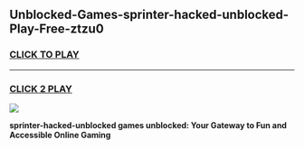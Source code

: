 
## Unblocked-Games-sprinter-hacked-unblocked-Play-Free-ztzu0
<h3>
<a href="https://premium76.site?title=sprinter-hacked-unblocked&ref=12A">CLICK TO PLAY</a></h3>
<hr>

<h3>
<a href="https://premium76.site?title=sprinter-hacked-unblocked&ref=12A">CLICK 2 PLAY</a>
  
</h3>

<a href="https://premium76.site?title=sprinter-hacked-unblocked&ref=12A"><img src="https://clearcache.store/games.png"></a>


**sprinter-hacked-unblocked games unblocked: Your Gateway to Fun and Accessible Online Gaming**
